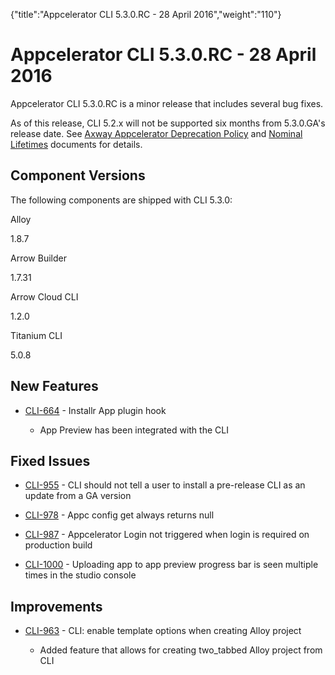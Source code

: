 {"title":"Appcelerator CLI 5.3.0.RC - 28 April 2016","weight":"110"} 

# Appcelerator CLI 5.3.0.RC - 28 April 2016

Appcelerator CLI 5.3.0.RC is a minor release that includes several bug fixes.

As of this release, CLI 5.2.x will not be supported six months from 5.3.0.GA's release date. See [Axway Appcelerator Deprecation Policy](/docs/appc/AMPLIFY_Appcelerator_Services_Overview/Axway_Appcelerator_Deprecation_Policy/) and [Nominal Lifetimes](/docs/appc/AMPLIFY_Appcelerator_Services_Overview/Axway_Appcelerator_Product_Lifecycle/#NominalLifetimes) documents for details.

## Component Versions

The following components are shipped with CLI 5.3.0:

Alloy

1.8.7

Arrow Builder

1.7.31

Arrow Cloud CLI

1.2.0

Titanium CLI

5.0.8

## New Features

*   [CLI-664](https://jira.appcelerator.org/browse/CLI-664) - Installr App plugin hook
    
    *   App Preview has been integrated with the CLI  
        

## Fixed Issues

*   [CLI-955](https://jira.appcelerator.org/browse/CLI-955) - CLI should not tell a user to install a pre-release CLI as an update from a GA version
    
*   [CLI-978](https://jira.appcelerator.org/browse/CLI-978) - Appc config get <key> always returns null
    
*   [CLI-987](https://jira.appcelerator.org/browse/CLI-987) - Appcelerator Login not triggered when login is required on production build
    
*   [CLI-1000](https://jira.appcelerator.org/browse/CLI-1000) - Uploading app to app preview progress bar is seen multiple times in the studio console
    

## Improvements

*   [CLI-963](https://jira.appcelerator.org/browse/CLI-963) - CLI: enable template options when creating Alloy project  
    
    *   Added feature that allows for creating two\_tabbed Alloy project from CLI